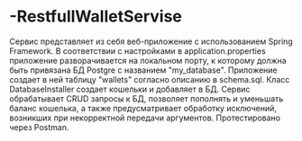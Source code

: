 # -RestfullWalletServise

Сервис представляет из себя веб-приложение с использованием Spring Framework. В соответствии с настройками в application.properties приложение разворачивается на локальном порту, к которому должна быть привязана БД Postgre c названием "my_database". Приложение создает в ней таблицу "wallets" согласно описанию в schema.sql. Класс DatabaseInstaller создает кошельки и добавляет в БД.  Сервис обрабатывает СRUD запросы к БД, позволяет пополнять и уменьшать баланс кошелька, а также предусматривает обработку исключений, возникших при некорректной передачи аргументов.  Протестировано через Postman.
